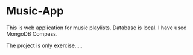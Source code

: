  # Music-App
This is web application for music playlists.
Database is local. I have used MongoDB Compass.

The project is only exercise.....
 
